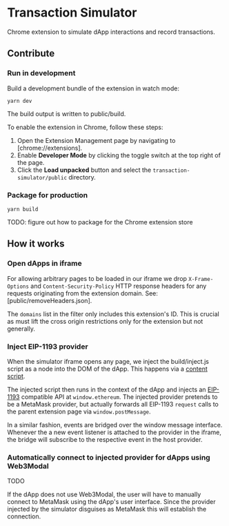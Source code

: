 # Transaction Simulator

Chrome extension to simulate dApp interactions and record transactions.

## Contribute

### Run in development

Build a development bundle of the extension in watch mode:

```
yarn dev
```

The build output is written to public/build.

To enable the extension in Chrome, follow these steps:

1. Open the Extension Management page by navigating to [chrome://extensions].
2. Enable **Developer Mode** by clicking the toggle switch at the top right of the page.
3. Click the **Load unpacked** button and select the `transaction-simulator/public` directory.

### Package for production

```
yarn build
```

TODO: figure out how to package for the Chrome extension store

## How it works

### Open dApps in iframe

For allowing arbitrary pages to be loaded in our iframe we drop `X-Frame-Options` and `Content-Security-Policy` HTTP response headers for any requests originating from the extension domain. See: [public/removeHeaders.json].

The `domains` list in the filter only includes this extension's ID.
This is crucial as must lift the cross origin restrictions only for the extension but not generally.

### Inject EIP-1193 provider

When the simulator iframe opens any page, we inject the build/inject.js script as a node into the DOM of the dApp.
This happens via a [content script](https://developer.chrome.com/docs/extensions/mv3/content_scripts/).

The injected script then runs in the context of the dApp and injects an [EIP-1193](https://eips.ethereum.org/EIPS/eip-1193) compatible API at `window.ethereum`.
The injected provider pretends to be a MetaMask provider, but actually forwards all EIP-1193 `request` calls to the parent extension page via `window.postMessage`.

In a similar fashion, events are bridged over the window message interface.
Whenever the a new event listener is attached to the provider in the iframe, the bridge will subscribe to the respective event in the host provider.

### Automatically connect to injected provider for dApps using Web3Modal

TODO

If the dApp does not use Web3Modal, the user will have to manually connect to MetaMask using the dApp's user interface.
Since the provider injected by the simulator disguises as MetaMask this will establish the connection.

###
